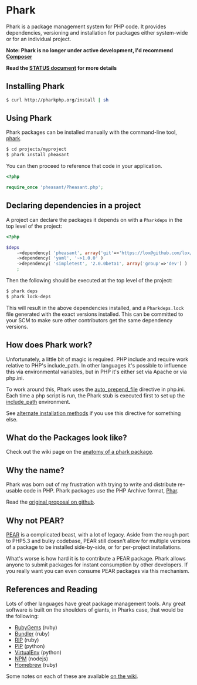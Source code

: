 Phark
=====

Phark is a package management system for PHP code. It provides dependencies, 
versioning and installation for packages either system-wide or for an individual project. 

**Note: Phark is no longer under active development, I'd recommend [Composer](http://getcomposer.org/)**

**Read the [STATUS document](https://github.com/lox/phark/blob/master/STATUS.md) for more details**

Installing Phark
----------------

```bash
$ curl http://pharkphp.org/install | sh
```

Using Phark
-----------

Phark packages can be installed manually with the command-line tool, 
[phark](https://github.com/lox/phark/wiki/Using-the-commandline-tools).

```bash
$ cd projects/myproject
$ phark install pheasant
```

You can then proceed to reference that code in your application.

```php
<?php

require_once 'pheasant/Pheasant.php';
```

Declaring dependencies in a project
------------------------------------

A project can declare the packages it depends on with a `Pharkdeps` in the top
level of the project:

```php
<?php

$deps
	->dependency( 'pheasant', array('git'=>'https://lox@github.com/lox/pheasant.git') )
	->dependency( 'yaml', '~>1.0.0' )
	->dependency( 'simpletest', '2.0.0beta1', array('group'=>'dev') )
	;
```
Then the following should be executed at the top level of the project:

```bash
$ phark deps
$ phark lock-deps
```

This will result in the above dependencies installed, and a `Pharkdeps.lock` file 
generated with the exact versions installed. This can be committed to your SCM
to make sure other contributors get the same dependency versions.


How does Phark work?
--------------------

Unfortunately, a little bit of magic is required. PHP include and require work
relative to PHP's include_path. In other languages it's possible to influence
this via environmental variables, but in PHP it's either set via Apache or via
php.ini.

To work around this, Phark uses the [auto_prepend_file](http://php.net/manual/en/ini.core.php#ini.auto-prepend-file) directive in php.ini.
Each time a php script is run, the Phark stub is executed first to set up the 
[include_path](http://php.net/manual/en/ini.core.php#ini.include_path) environment. 

See [alternate installation methods](https://github.com/lox/phark/wiki/Alternate-Installation-Methods) 
if you use this directive for something else.


What do the Packages look like?
-------------------------------

Check out the wiki page on the [anatomy of a phark package](https://github.com/lox/phark/wiki/Anatomy-of-a-Phark-Package).


Why the name?
--------------

Phark was born out of my frustration with trying to write and distribute
re-usable code in PHP. Phark packages use the PHP Archive format, 
[Phar](http://www.php.net/manual/en/book.phar.php).

Read the [original proposal on github](https://gist.github.com/711221).

Why not PEAR?
-------------

[PEAR][1] is a complicated beast, with a lot of legacy. Aside from the rough port to
PHP5.3 and bulky codebase, PEAR still doesn't allow for multiple versions of a package to be
installed side-by-side, or for per-project installations.

What's worse is how hard it is to contribute a PEAR package. Phark allows anyone to submit packages for 
instant consumption by other developers. If you really want you can even consume PEAR packages via this mechanism.

References and Reading
----------------------

Lots of other languages have great package management tools. Any great software
is built on the shoulders of giants, in Pharks case, that would be the
following:

* [RubyGems][2] (ruby)
* [Bundler][3] (ruby)
* [RIP][4] (ruby)
* [PIP][5] (python)
* [VirtualEnv][6] (python)
* [NPM][7] (nodejs)
* [Homebrew][8] (ruby)

[1]: http://pear.php.net/manual/
[2]: http://docs.rubygems.org/read/book/7
[3]: http://gembundler.com/
[4]: https://github.com/defunkt/rip
[5]: http://www.pip-installer.org/en/latest/
[6]: http://pypi.python.org/pypi/virtualenv
[7]: http://npmjs.org/
[8]: http://mxcl.github.com/homebrew/

Some notes on each of these are available [on the wiki](https://github.com/lox/phark/wiki/Package-Managers-in-Other-Languages). 

